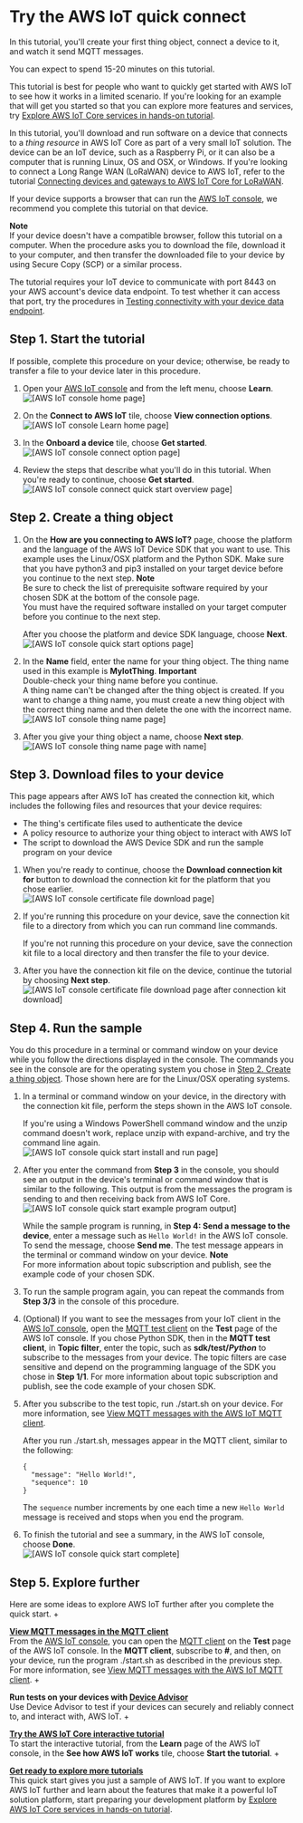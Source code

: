 # Try the AWS IoT quick connect<a name="iot-quick-start"></a>

In this tutorial, you'll create your first thing object, connect a device to it, and watch it send MQTT messages\.

You can expect to spend 15\-20 minutes on this tutorial\.

This tutorial is best for people who want to quickly get started with AWS IoT to see how it works in a limited scenario\. If you're looking for an example that will get you started so that you can explore more features and services, try [Explore AWS IoT Core services in hands\-on tutorial](iot-gs-first-thing.md)\.

In this tutorial, you'll download and run software on a device that connects to a *thing resource* in AWS IoT Core as part of a very small IoT solution\. The device can be an IoT device, such as a Raspberry Pi, or it can also be a computer that is running Linux, OS and OSX, or Windows\. If you're looking to connect a Long Range WAN \(LoRaWAN\) device to AWS IoT, refer to the tutorial [Connecting devices and gateways to AWS IoT Core for LoRaWAN](connect-iot-lorawan.md)\.

If your device supports a browser that can run the [AWS IoT console](https://console.aws.amazon.com/iot/home), we recommend you complete this tutorial on that device\.

**Note**  
If your device doesn't have a compatible browser, follow this tutorial on a computer\. When the procedure asks you to download the file, download it to your computer, and then transfer the downloaded file to your device by using Secure Copy \(SCP\) or a similar process\.

The tutorial requires your IoT device to communicate with port 8443 on your AWS account's device data endpoint\. To test whether it can access that port, try the procedures in [Testing connectivity with your device data endpoint](iot-quick-start-test-connection.md)\.

## Step 1\. Start the tutorial<a name="iot-quick-start-connect"></a>

If possible, complete this procedure on your device; otherwise, be ready to transfer a file to your device later in this procedure\.

1. Open your [AWS IoT console](https://console.aws.amazon.com/iot/home) and from the left menu, choose **Learn**\.  
![\[AWS IoT console home page\]](http://docs.aws.amazon.com/iot/latest/developerguide/images/aws-iot-home.png)

1. On the **Connect to AWS IoT** tile, choose **View connection options**\.  
![\[AWS IoT console Learn home page\]](http://docs.aws.amazon.com/iot/latest/developerguide/images/aws-iot-learn-home.png)

1. In the **Onboard a device** tile, choose **Get started**\.  
![\[AWS IoT console connect option page\]](http://docs.aws.amazon.com/iot/latest/developerguide/images/aws-iot-learn-connect.png)

1. Review the steps that describe what you'll do in this tutorial\. When you're ready to continue, choose **Get started**\.  
![\[AWS IoT console connect quick start overview page\]](http://docs.aws.amazon.com/iot/latest/developerguide/images/aws-iot-learn-connect-overview.png)

## Step 2\. Create a thing object<a name="iot-quick-start-configure"></a>

1. On the **How are you connecting to AWS IoT?** page, choose the platform and the language of the AWS IoT Device SDK that you want to use\. This example uses the Linux/OSX platform and the Python SDK\. Make sure that you have python3 and pip3 installed on your target device before you continue to the next step\.
**Note**  
Be sure to check the list of prerequisite software required by your chosen SDK at the bottom of the console page\.  
You must have the required software installed on your target computer before you continue to the next step\.

   After you choose the platform and device SDK language, choose **Next**\.  
![\[AWS IoT console quick start options page\]](http://docs.aws.amazon.com/iot/latest/developerguide/images/aws-iot-learn-connect-options-python.png)

1. In the **Name** field, enter the name for your thing object\. The thing name used in this example is **MyIotThing**\.
**Important**  
Double\-check your thing name before you continue\.  
A thing name can't be changed after the thing object is created\. If you want to change a thing name, you must create a new thing object with the correct thing name and then delete the one with the incorrect name\.  
![\[AWS IoT console thing name page\]](http://docs.aws.amazon.com/iot/latest/developerguide/images/aws-iot-learn-connect-thing-1.png)

1. After you give your thing object a name, choose **Next step**\.  
![\[AWS IoT console thing name page with name\]](http://docs.aws.amazon.com/iot/latest/developerguide/images/aws-iot-learn-connect-thing-1-named.png)

## Step 3\. Download files to your device<a name="iot-quick-start-name"></a>

This page appears after AWS IoT has created the connection kit, which includes the following files and resources that your device requires:
+ The thing's certificate files used to authenticate the device
+ A policy resource to authorize your thing object to interact with AWS IoT
+ The script to download the AWS Device SDK and run the sample program on your device

1. When you're ready to continue, choose the **Download connection kit for** button to download the connection kit for the platform that you chose earlier\.  
![\[AWS IoT console certificate file download page\]](http://docs.aws.amazon.com/iot/latest/developerguide/images/aws-iot-learn-connect-thing-2-before.png)

1. If you're running this procedure on your device, save the connection kit file to a directory from which you can run command line commands\.

   If you're not running this procedure on your device, save the connection kit file to a local directory and then transfer the file to your device\.

1. After you have the connection kit file on the device, continue the tutorial by choosing **Next step**\.  
![\[AWS IoT console certificate file download page after connection kit download\]](http://docs.aws.amazon.com/iot/latest/developerguide/images/aws-iot-learn-connect-thing-2-after.png)

## Step 4\. Run the sample<a name="iot-quick-start-install-run"></a>

You do this procedure in a terminal or command window on your device while you follow the directions displayed in the console\. The commands you see in the console are for the operating system you chose in [Step 2\. Create a thing object](#iot-quick-start-configure)\. Those shown here are for the Linux/OSX operating systems\.

1. In a terminal or command window on your device, in the directory with the connection kit file, perform the steps shown in the AWS IoT console\.

   If you're using a Windows PowerShell command window and the unzip command doesn't work, replace unzip with expand\-archive, and try the command line again\.  
![\[AWS IoT console quick start install and run page\]](http://docs.aws.amazon.com/iot/latest/developerguide/images/aws-iot-learn-connect-thing-3.png)

1. After you enter the command from **Step 3** in the console, you should see an output in the device's terminal or command window that is similar to the following\. This output is from the messages the program is sending to and then receiving back from AWS IoT Core\.  
![\[AWS IoT console quick start example program output\]](http://docs.aws.amazon.com/iot/latest/developerguide/images/aws-iot-learn-connect-console-output-python.png)

   While the sample program is running, in **Step 4: Send a message to the device**, enter a message such as `Hello World!` in the AWS IoT console\. To send the message, choose **Send me**\. The test message appears in the terminal or command window on your device\.
**Note**  
For more information about topic subscription and publish, see the example code of your chosen SDK\.

1. To run the sample program again, you can repeat the commands from **Step 3/3** in the console of this procedure\.

1. \(Optional\) If you want to see the messages from your IoT client in the [AWS IoT console](https://console.aws.amazon.com/iot/home), open the [MQTT test client](https://console.aws.amazon.com/iot/home#/test) on the **Test** page of the AWS IoT console\. If you chose Python SDK, then in the **MQTT test client**, in **Topic filter**, enter the topic, such as **sdk/test/*Python*** to subscribe to the messages from your device\. The topic filters are case sensitive and depend on the programming language of the SDK you chose in **Step 1/1**\. For more information about topic subscription and publish, see the code example of your chosen SDK\.

1. After you subscribe to the test topic, run \./start\.sh on your device\. For more information, see [View MQTT messages with the AWS IoT MQTT client](view-mqtt-messages.md)\.

   After you run \./start\.sh, messages appear in the MQTT client, similar to the following:

   ```
   {
     "message": "Hello World!",
     "sequence": 10
   }
   ```

   The `sequence` number increments by one each time a new `Hello World` message is received and stops when you end the program\.

1. To finish the tutorial and see a summary, in the AWS IoT console, choose **Done**\.  
![\[AWS IoT console quick start complete\]](http://docs.aws.amazon.com/iot/latest/developerguide/images/aws-iot-learn-connect-complete.png)

## Step 5\. Explore further<a name="iot-quick-start-test"></a>

Here are some ideas to explore AWS IoT further after you complete the quick start\.
+ 

**[View MQTT messages in the MQTT client](https://console.aws.amazon.com/iot/home#/test)**  
From the [AWS IoT console](https://console.aws.amazon.com/iot/home), you can open the [MQTT client](https://console.aws.amazon.com/iot/home#/test) on the **Test** page of the AWS IoT console\. In the **MQTT client**, subscribe to **\#**, and then, on your device, run the program \./start\.sh as described in the previous step\. For more information, see [View MQTT messages with the AWS IoT MQTT client](view-mqtt-messages.md)\.
+ 

**Run tests on your devices with [Device Advisor](https://docs.aws.amazon.com/iot/latest/developerguide/device-advisor.html)**  
Use Device Advisor to test if your devices can securely and reliably connect to, and interact with, AWS IoT\.
+ 

**[Try the AWS IoT Core interactive tutorial](interactive-demo.md)**  
To start the interactive tutorial, from the **Learn** page of the AWS IoT console, in the **See how AWS IoT works** tile, choose **Start the tutorial**\.
+ 

**[Get ready to explore more tutorials](iot-gs-first-thing.md)**  
This quick start gives you just a sample of AWS IoT\. If you want to explore AWS IoT further and learn about the features that make it a powerful IoT solution platform, start preparing your development platform by [Explore AWS IoT Core services in hands\-on tutorial](iot-gs-first-thing.md)\.